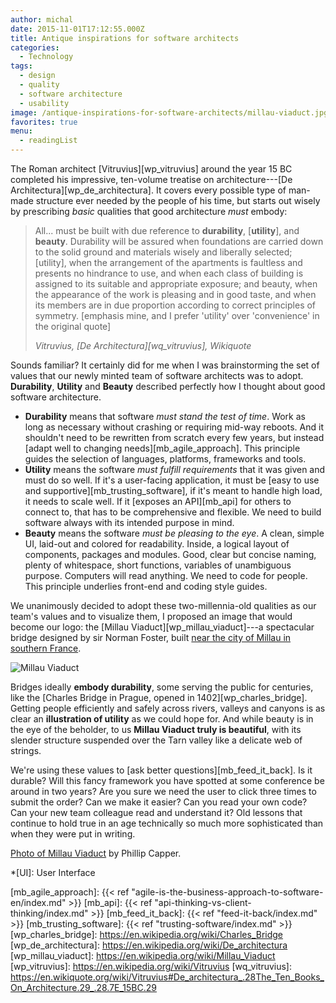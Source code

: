 ```yaml
---
author: michal
date: 2015-11-01T17:12:55.000Z
title: Antique inspirations for software architects
categories:
  - Technology
tags:
  - design
  - quality
  - software architecture
  - usability
image: /antique-inspirations-for-software-architects/millau-viaduct.jpg
favorites: true
menu:
  - readingList
---
```


The Roman architect [Vitruvius][wp_vitruvius] around the year 15 BC completed his impressive, ten-volume treatise on architecture---[De Architectura][wp_de_architectura]. It covers every possible type of man-made structure ever needed by the people of his time, but starts out wisely by prescribing _basic_ qualities that good architecture _must_ embody:

<!--more-->

> All... must be built with due reference to __durability__, [__utility__], and __beauty__. Durability will be assured when foundations are carried down to the solid ground and materials wisely and liberally selected; [utility], when the arrangement of the apartments is faultless and presents no hindrance to use, and when each class of building is assigned to its suitable and appropriate exposure; and beauty, when the appearance of the work is pleasing and in good taste, and when its members are in due proportion according to correct principles of symmetry. [emphasis mine, and I prefer 'utility' over 'convenience' in the original quote]
>
> <cite>Vitruvius, [De Architectura][wq_vitruvius], Wikiquote</cite>

Sounds familiar? It certainly did for me when I was brainstorming the set of values that our newly minted team of software architects was to adopt. __Durability__, __Utility__ and __Beauty__ described perfectly how I thought about good software architecture.

* __Durability__ means that software _must stand the test of time_. Work as long as necessary without crashing or requiring mid-way reboots. And it shouldn't need to be rewritten from scratch every few years, but instead [adapt well to changing needs][mb_agile_approach]. This principle guides the selection of languages, platforms, frameworks and tools.
* __Utility__ means the software _must fulfill requirements_ that it was given and must do so well. If it's a user-facing application, it must be [easy to use and supportive][mb_trusting_software], if it's meant to handle high load, it needs to scale well. If it [exposes an API][mb_api] for others to connect to, that has to be comprehensive and flexible. We need to build software always with its intended purpose in mind.
* __Beauty__ means the software _must be pleasing to the eye_. A clean, simple UI, laid-out and colored for readability. Inside, a logical layout of components, packages and modules. Good, clear but concise naming, plenty of whitespace, short functions, variables of unambiguous purpose. Computers will read anything. We need to code for people. This principle underlies front-end and coding style guides.

We unanimously decided to adopt these two-millennia-old qualities as our team's values and to visualize them, I proposed an image that would become our logo: the [Millau Viaduct][wp_millau_viaduct]---a spectacular bridge designed by sir Norman Foster, built [near the city of Millau in southern France][maps_millau_viaduct].

![Millau Viaduct][img_millau_viaduct]

Bridges ideally __embody durability__, some serving the public for centuries, like the [Charles Bridge in Prague, opened in 1402][wp_charles_bridge]. Getting people efficiently and safely across rivers, valleys and canyons is as clear an __illustration of utility__ as we could hope for. And while beauty is in the eye of the beholder, to us __Millau Viaduct truly is beautiful__, with its slender structure suspended over the Tarn valley like a delicate web of strings.

We're using these values to [ask better questions][mb_feed_it_back]. Is it durable? Will this fancy framework you have spotted at some conference be around in two years? Are you sure we need the user to click three times to submit the order? Can we make it easier? Can you read your own code? Can your new team colleague read and understand it? Old lessons that continue to hold true in an age technically so much more sophisticated than when they were put in writing.

[Photo of Millau Viaduct][flickr_millau_viaduct] by Phillip Capper.

*[UI]: User Interface

[flickr_millau_viaduct]: https://www.flickr.com/photos/flissphil/2892568426
[img_millau_viaduct]: /antique-inspirations-for-software-architects/millau-viaduct.jpg
[maps_millau_viaduct]: https://goo.gl/maps/t5R2pjBj5Ys
[mb_agile_approach]: {{< ref "agile-is-the-business-approach-to-software-en/index.md" >}}
[mb_api]: {{< ref "api-thinking-vs-client-thinking/index.md" >}}
[mb_feed_it_back]: {{< ref "feed-it-back/index.md" >}}
[mb_trusting_software]: {{< ref "trusting-software/index.md" >}}
[wp_charles_bridge]: https://en.wikipedia.org/wiki/Charles_Bridge
[wp_de_architectura]: https://en.wikipedia.org/wiki/De_architectura
[wp_millau_viaduct]: https://en.wikipedia.org/wiki/Millau_Viaduct
[wp_vitruvius]: https://en.wikipedia.org/wiki/Vitruvius
[wq_vitruvius]: https://en.wikiquote.org/wiki/Vitruvius#De_architectura_.28The_Ten_Books_On_Architecture.29_.28.7E_15BC.29


